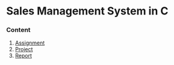 # Sales Management System in C

### Content

1. [Assignment](assignment.pdf)
2. [Project](project)
3. [Report](report.pdf)
